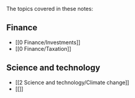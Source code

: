 The topics covered in these notes:

## Finance

- [[0 Finance/Investments]]
- [[0 Finance/Taxation]]

## Science and technology
- [[2 Science and technology/Climate change]]
- [[]]